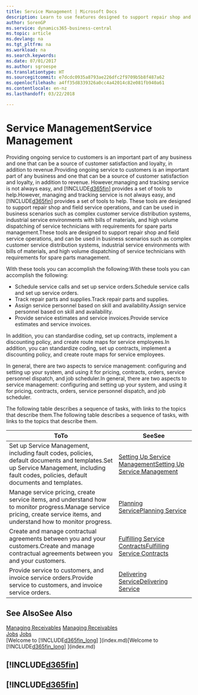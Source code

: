 ```yaml
---
title: Service Management | Microsoft Docs
description: Learn to use features designed to support repair shop and field service operations.
author: SorenGP
ms.service: dynamics365-business-central
ms.topic: article
ms.devlang: na
ms.tgt_pltfrm: na
ms.workload: na
ms.search.keywords: 
ms.date: 07/01/2017
ms.author: sgroespe
ms.translationtype: HT
ms.sourcegitcommit: e7dcdc0935a8793ae226dfc2f9709b5b8f487a62
ms.openlocfilehash: a4ff35d8339326a0cc4a42014c82e081fb940a61
ms.contentlocale: en-nz
ms.lasthandoff: 03/22/2018

---
```

# <a name="service-management"></a><span data-ttu-id="2ffd6-103">Service Management</span><span class="sxs-lookup"><span data-stu-id="2ffd6-103">Service Management</span></span>
<span data-ttu-id="2ffd6-104">Providing ongoing service to customers is an important part of any business and one that can be a source of customer satisfaction and loyalty, in addition to revenue.</span><span class="sxs-lookup"><span data-stu-id="2ffd6-104">Providing ongoing service to customers is an important part of any business and one that can be a source of customer satisfaction and loyalty, in addition to revenue.</span></span> <span data-ttu-id="2ffd6-105">However,managing and tracking service is not always easy, and [!INCLUDE[d365fin](includes/d365fin_md.md)] provides a set of tools to help.</span><span class="sxs-lookup"><span data-stu-id="2ffd6-105">However, managing and tracking service is not always easy, and [!INCLUDE[d365fin](includes/d365fin_md.md)] provides a set of tools to help.</span></span> <span data-ttu-id="2ffd6-106">These tools are designed to support repair shop and field service operations, and can be used in business scenarios such as complex customer service distribution systems, industrial service environments with bills of materials, and high volume dispatching of service technicians with requirements for spare parts management.</span><span class="sxs-lookup"><span data-stu-id="2ffd6-106">These tools are designed to support repair shop and field service operations, and can be used in business scenarios such as complex customer service distribution systems, industrial service environments with bills of materials, and high volume dispatching of service technicians with requirements for spare parts management.</span></span>  

 <span data-ttu-id="2ffd6-107">With these tools you can accomplish the following:</span><span class="sxs-lookup"><span data-stu-id="2ffd6-107">With these tools you can accomplish the following:</span></span>  

* <span data-ttu-id="2ffd6-108">Schedule service calls and set up service orders.</span><span class="sxs-lookup"><span data-stu-id="2ffd6-108">Schedule service calls and set up service orders.</span></span>  
* <span data-ttu-id="2ffd6-109">Track repair parts and supplies.</span><span class="sxs-lookup"><span data-stu-id="2ffd6-109">Track repair parts and supplies.</span></span>  
* <span data-ttu-id="2ffd6-110">Assign service personnel based on skill and availability.</span><span class="sxs-lookup"><span data-stu-id="2ffd6-110">Assign service personnel based on skill and availability.</span></span>  
* <span data-ttu-id="2ffd6-111">Provide service estimates and service invoices.</span><span class="sxs-lookup"><span data-stu-id="2ffd6-111">Provide service estimates and service invoices.</span></span>  

<span data-ttu-id="2ffd6-112">In addition, you can standardise coding, set up contracts, implement a discounting policy, and create route maps for service employees.</span><span class="sxs-lookup"><span data-stu-id="2ffd6-112">In addition, you can standardize coding, set up contracts, implement a discounting policy, and create route maps for service employees.</span></span>  

<span data-ttu-id="2ffd6-113">In general, there are two aspects to service management: configuring and setting up your system, and using it for pricing, contracts, orders, service personnel dispatch, and job scheduler.</span><span class="sxs-lookup"><span data-stu-id="2ffd6-113">In general, there are two aspects to service management: configuring and setting up your system, and using it for pricing, contracts, orders, service personnel dispatch, and job scheduler.</span></span>  

<span data-ttu-id="2ffd6-114">The following table describes a sequence of tasks, with links to the topics that describe them.</span><span class="sxs-lookup"><span data-stu-id="2ffd6-114">The following table describes a sequence of tasks, with links to the topics that describe them.</span></span>   

|<span data-ttu-id="2ffd6-115">**To**</span><span class="sxs-lookup"><span data-stu-id="2ffd6-115">**To**</span></span>|<span data-ttu-id="2ffd6-116">**See**</span><span class="sxs-lookup"><span data-stu-id="2ffd6-116">**See**</span></span>|  
|------------|-------------|  
|<span data-ttu-id="2ffd6-117">Set up Service Management, including fault codes, policies, default documents and templates.</span><span class="sxs-lookup"><span data-stu-id="2ffd6-117">Set up Service Management, including fault codes, policies, default documents and templates.</span></span>|[<span data-ttu-id="2ffd6-118">Setting Up Service Management</span><span class="sxs-lookup"><span data-stu-id="2ffd6-118">Setting Up Service Management</span></span>](service-setup-service.md)|  
|<span data-ttu-id="2ffd6-119">Manage service pricing, create service items, and understand how to monitor progress.</span><span class="sxs-lookup"><span data-stu-id="2ffd6-119">Manage service pricing, create service items, and understand how to monitor progress.</span></span>|[<span data-ttu-id="2ffd6-120">Planning Service</span><span class="sxs-lookup"><span data-stu-id="2ffd6-120">Planning Service</span></span>](service-plan-service.md)|  
|<span data-ttu-id="2ffd6-121">Create and manage contractual agreements between you and your customers.</span><span class="sxs-lookup"><span data-stu-id="2ffd6-121">Create and manage contractual agreements between you and your customers.</span></span>|[<span data-ttu-id="2ffd6-122">Fulfilling Service Contracts</span><span class="sxs-lookup"><span data-stu-id="2ffd6-122">Fulfilling Service Contracts</span></span>](service-fulfill-service-contracts.md)|  
|<span data-ttu-id="2ffd6-123">Provide service to customers, and invoice service orders.</span><span class="sxs-lookup"><span data-stu-id="2ffd6-123">Provide service to customers, and invoice service orders.</span></span>|[<span data-ttu-id="2ffd6-124">Delivering Service</span><span class="sxs-lookup"><span data-stu-id="2ffd6-124">Delivering Service</span></span>](service-deliver-service.md)|  

## <a name="see-also"></a><span data-ttu-id="2ffd6-125">See Also</span><span class="sxs-lookup"><span data-stu-id="2ffd6-125">See Also</span></span>  
<span data-ttu-id="2ffd6-126">[Managing Receivables](receivables-manage-receivables.md) </span><span class="sxs-lookup"><span data-stu-id="2ffd6-126">[Managing Receivables](receivables-manage-receivables.md) </span></span>  
<span data-ttu-id="2ffd6-127">[Jobs](projects-how-create-jobs.md) </span><span class="sxs-lookup"><span data-stu-id="2ffd6-127">[Jobs](projects-how-create-jobs.md) </span></span>  
<span data-ttu-id="2ffd6-128">[Welcome to [!INCLUDE[d365fin_long](includes/d365fin_long_md.md)] ](index.md)</span><span class="sxs-lookup"><span data-stu-id="2ffd6-128">[Welcome to [!INCLUDE[d365fin_long](includes/d365fin_long_md.md)] ](index.md)</span></span>

## [!INCLUDE[d365fin](includes/free_trial_md.md)]  
## [!INCLUDE[d365fin](includes/training_link_md.md)]

